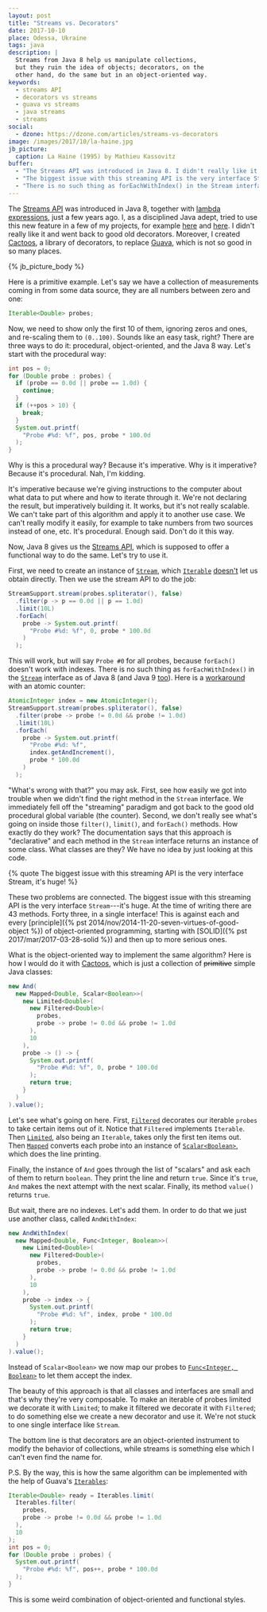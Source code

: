 ```yaml
---
layout: post
title: "Streams vs. Decorators"
date: 2017-10-10
place: Odessa, Ukraine
tags: java
description: |
  Streams from Java 8 help us manipulate collections,
  but they ruin the idea of objects; decorators, on the
  other hand, do the same but in an object-oriented way.
keywords:
  - streams API
  - decorators vs streams
  - guava vs streams
  - java streams
  - streams
social:
  - dzone: https://dzone.com/articles/streams-vs-decorators
image: /images/2017/10/la-haine.jpg
jb_picture:
  caption: La Haine (1995) by Mathieu Kassovitz
buffer:
  - "The Streams API was introduced in Java 8. I didn't really like it and went back to good old decorators"
  - "The biggest issue with this streaming API is the very interface Stream, it's huge!"
  - "There is no such thing as forEachWithIndex() in the Stream interface as of Java 8 (and Java 9 too)"
---
```


The [Streams API](http://www.oracle.com/technetwork/articles/java/ma14-java-se-8-streams-2177646.html)
was introduced in Java&nbsp;8, together with
[lambda expressions](http://openjdk.java.net/projects/lambda/), just a few
years ago. I, as a disciplined Java adept, tried to use this new feature
in a few of my projects, for example
[here](https://github.com/yegor256/jare/blob/0.11/src/main/java/io/jare/dynamo/DyUser.java#L85-L88) and
[here](https://github.com/yegor256/wring/blob/0.17.2/src/main/java/io/wring/dynamo/DyEvents.java#L95-L98).
I didn't really like it and went back to good old decorators. Moreover, I
created [Cactoos](http://www.cactoos.org), a library of decorators, to replace
[Guava](https://github.com/google/guava), which is not so good in so many places.

<!--more-->

{% jb_picture_body %}

Here is a primitive example. Let's say we have a collection of measurements
coming in from some data source, they are all numbers between zero and one:

```java
Iterable<Double> probes;
```

Now, we need to show only the first 10 of them, ignoring zeros and ones,
and re-scaling them to `(0..100)`. Sounds like an easy task, right? There
are three ways to do it: procedural, object-oriented, and the Java&nbsp;8 way. Let's
start with the procedural way:

```java
int pos = 0;
for (Double probe : probes) {
  if (probe == 0.0d || probe == 1.0d) {
    continue;
  }
  if (++pos > 10) {
    break;
  }
  System.out.printf(
    "Probe #%d: %f", pos, probe * 100.0d
  );
}
```

Why is this a procedural way? Because it's imperative. Why is it imperative?
Because it's procedural. Nah, I'm kidding.

It's imperative because we're
giving instructions to the computer about what data to put where and how to
iterate through it. We're not declaring the result, but imperatively
building it. It works, but it's not really scalable. We can't take part of this
algorithm and apply it to another use case. We can't really modify it easily,
for example to take numbers from two sources instead of one, etc.
It's procedural. Enough said. Don't do it this way.

Now, Java&nbsp;8 gives us the
[Streams API](http://www.oracle.com/technetwork/articles/java/ma14-java-se-8-streams-2177646.html),
which is supposed to offer a
functional way to do the same. Let's try to use it.

First, we need to create an instance of
[`Stream`](https://docs.oracle.com/javase/8/docs/api/java/util/stream/Stream.html),
which
[`Iterable`](https://docs.oracle.com/javase/8/docs/api/java/lang/Iterable.html)
[doesn't](https://stackoverflow.com/questions/23114015/)
let us obtain directly. Then we use the stream API to do the job:

```java
StreamSupport.stream(probes.spliterator(), false)
  .filter(p -> p == 0.0d || p == 1.0d)
  .limit(10L)
  .forEach(
    probe -> System.out.printf(
      "Probe #%d: %f", 0, probe * 100.0d
    )
  );
```

This will work, but will say `Probe #0` for all probes, because `forEach()`
doesn't work with indexes. There is no such thing as `forEachWithIndex()`
in the [`Stream`](https://docs.oracle.com/javase/8/docs/api/java/util/stream/Stream.html)
interface as of Java&nbsp;8 (and Java&nbsp;9
[too](http://download.java.net/java/jdk9/docs/api/java/util/stream/Stream.html)).
Here is a [workaround](https://stackoverflow.com/a/18552071/187141) with
an atomic counter:

```java
AtomicInteger index = new AtomicInteger();
StreamSupport.stream(probes.spliterator(), false)
  .filter(probe -> probe != 0.0d && probe != 1.0d)
  .limit(10L)
  .forEach(
    probe -> System.out.printf(
      "Probe #%d: %f",
      index.getAndIncrement(),
      probe * 100.0d
    )
  );
```

"What's wrong with that?" you may ask. First, see how easily we got into
trouble when we didn't find the right method in the `Stream` interface. We
immediately fell off the "streaming" paradigm and got back to the
good old procedural global variable (the counter). Second, we don't
really see what's going on inside those `filter()`, `limit()`, and `forEach()`
methods. How exactly do they work? The documentation says that this
approach is "declarative" and each method in the `Stream` interface returns
an instance of some class. What classes are they? We have no idea by
just looking at this code.

{% quote The biggest issue with this streaming API is the very interface Stream, it's huge! %}

These two problems are connected. The biggest issue with this streaming API
is the very interface `Stream`---it's huge. At the time of writing
there are 43 methods. Forty three, in a single interface! This is against
each and every
[principle]({% pst 2014/nov/2014-11-20-seven-virtues-of-good-object %})
of object-oriented programming, starting with
[SOLID]({% pst 2017/mar/2017-03-28-solid %}) and then up to more serious
ones.

What is the object-oriented way to implement the same algorithm? Here
is how I would do it with [Cactoos](http://www.cactoos.org), which is just a collection of
<del>primitive</del> simple Java classes:

```java
new And(
  new Mapped<Double, Scalar<Boolean>>(
    new Limited<Double>(
      new Filtered<Double>(
        probes,
        probe -> probe != 0.0d && probe != 1.0d
      ),
      10
    ),
    probe -> () -> {
      System.out.printf(
        "Probe #%d: %f", 0, probe * 100.0d
      );
      return true;
    }
  )
).value();
```

Let's see what's going on here. First,
[`Filtered`](http://static.javadoc.io/org.cactoos/cactoos/0.16/org/cactoos/iterable/Filtered.html)
decorates our iterable `probes` to take certain items out of it.
Notice that `Filtered` implements `Iterable`. Then
[`Limited`](http://static.javadoc.io/org.cactoos/cactoos/0.16/org/cactoos/iterable/Limited.html),
also being an `Iterable`, takes only the first ten items out. Then
[`Mapped`](http://static.javadoc.io/org.cactoos/cactoos/0.16/org/cactoos/iterable/Mapped.html)
converts each probe into an instance of
[`Scalar<Boolean>`](http://static.javadoc.io/org.cactoos/cactoos/0.16/org/cactoos/Scalar.html),
which does the line printing.

Finally, the instance of `And` goes through the list of "scalars" and ask
each of them to return `boolean`. They print the line and return `true`. Since
it's `true`, `And` makes the next attempt with the next scalar. Finally,
its method `value()` returns `true`.

But wait, there are no indexes. Let's add them. In order to do that we
just use another class, called `AndWithIndex`:

```java
new AndWithIndex(
  new Mapped<Double, Func<Integer, Boolean>>(
    new Limited<Double>(
      new Filtered<Double>(
        probes,
        probe -> probe != 0.0d && probe != 1.0d
      ),
      10
    ),
    probe -> index -> {
      System.out.printf(
        "Probe #%d: %f", index, probe * 100.0d
      );
      return true;
    }
  )
).value();
```

Instead of `Scalar<Boolean>` we now map our probes to
[`Func<Integer, Boolean>`](http://static.javadoc.io/org.cactoos/cactoos/0.16/org/cactoos/Func.html)
to let them accept the index.

The beauty of this approach is that all classes and interfaces are small
and that's why they're very composable. To make an iterable of probes limited
we decorate it with `Limited`; to make it filtered we decorate it with
`Filtered`; to do something else we create a new decorator and use it. We're
not stuck to one single interface like `Stream`.

The bottom line is that decorators are an object-oriented instrument to
modify the behavior of collections, while streams is something else which
I can't even find the name for.

P.S. By the way, this is how the same algorithm can be implemented
with the help of Guava's
[`Iterables`](https://google.github.io/guava/releases/21.0/api/docs/com/google/common/collect/Iterables.html):

```java
Iterable<Double> ready = Iterables.limit(
  Iterables.filter(
    probes,
    probe -> probe != 0.0d && probe != 1.0d
  ),
  10
);
int pos = 0;
for (Double probe : probes) {
  System.out.printf(
    "Probe #%d: %f", pos++, probe * 100.0d
  );
}
```

This is some weird combination of object-oriented and functional styles.


